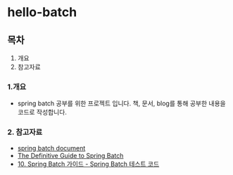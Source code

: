 # hello-batch

## 목차

1. 개요 
2. 참고자료


### 1.개요

- spring batch 공부를 위한 프로젝트 입니다. 책, 문서, blog를 통해 공부한 내용을 코드로 작성합니다.

### 2. 참고자료

- [spring batch document](https://docs.spring.io/spring-batch/docs/4.3.x/reference/html/index.html)
- [The Definitive Guide to Spring Batch](https://www.apress.com/gp/book/9781484237236)
- [10. Spring Batch 가이드 - Spring Batch 테스트 코드](https://jojoldu.tistory.com/455)

